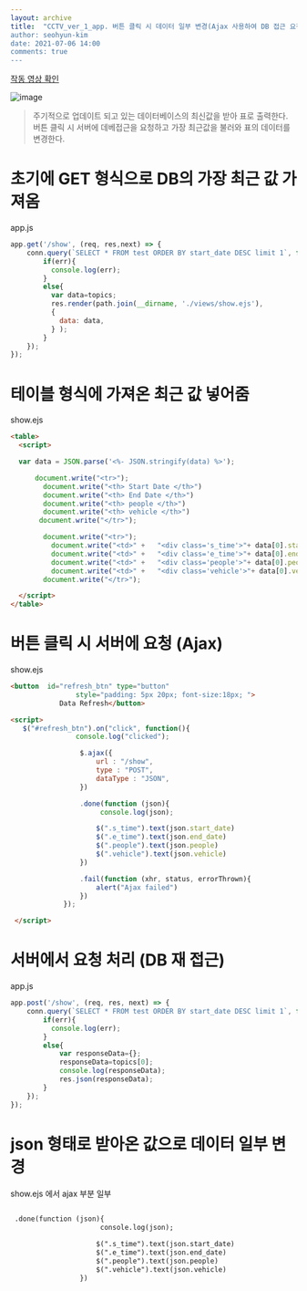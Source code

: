 ```yaml
---
layout: archive
title:  "CCTV_ver_1_app. 버튼 클릭 시 데이터 일부 변경(Ajax 사용하여 DB 접근 요청
author: seohyun-kim
date: 2021-07-06 14:00
comments: true
---
```




[작동 영상 확인](https://www.youtube.com/watch?v=P29KqUuVSZo)

![image](https://user-images.githubusercontent.com/61939286/124620913-ce352100-deb4-11eb-945c-7898445bf864.png)

> 주기적으로 업데이트 되고 있는 데이터베이스의 최신값을 받아 표로 출력한다.  
버튼 클릭 시 서버에 데베접근을 요청하고 가장 최근값을 불러와 표의 데이터를 변경한다.  
  
  
# 초기에 GET 형식으로 DB의 가장 최근 값 가져옴
app.js
```js
app.get('/show', (req, res,next) => {
    conn.query(`SELECT * FROM test ORDER BY start_date DESC limit 1`, function(err,topics){
        if(err){
          console.log(err);
        }
        else{
          var data=topics;
          res.render(path.join(__dirname, './views/show.ejs'),
          {
            data: data,
          } );
        }
    });
});
```


# 테이블 형식에 가져온 최근 값 넣어줌
show.ejs
```html
<table>
  <script>

  var data = JSON.parse('<%- JSON.stringify(data) %>');

      document.write("<tr>");
        document.write("<th> Start Date </th>")
        document.write("<th> End Date </th>")
        document.write("<th> people </th>")
        document.write("<th> vehicle </th>")
       document.write("</tr>");

        document.write("<tr>");
          document.write("<td>" +	"<div class='s_time'>"+ data[0].start_date+"</div>" + "</td>");
          document.write("<td>" +	"<div class='e_time'>"+ data[0].end_date+"</div>" + "</td>");
          document.write("<td>" +	"<div class='people'>"+ data[0].people+"</div>" + "</td>");
          document.write("<td>" +	"<div class='vehicle'>"+ data[0].vehicle + "</div>" + "</td>");
        document.write("</tr>");

  </script>
</table>
 ```

# 버튼 클릭 시 서버에 요청 (Ajax)
show.ejs
```html
<button  id="refresh_btn" type="button"
				style="padding: 5px 20px; font-size:18px; ">
			Data Refresh</button>
```

```html
<script>
   $("#refresh_btn").on("click", function(){
                console.log("clicked");

                 $.ajax({
                     url : "/show",
                     type : "POST",
                     dataType : "JSON",
                 })

                 .done(function (json){
                      console.log(json);

                     $(".s_time").text(json.start_date)
                     $(".e_time").text(json.end_date)
                     $(".people").text(json.people)
                     $(".vehicle").text(json.vehicle)
                 })

                 .fail(function (xhr, status, errorThrown){
                     alert("Ajax failed")
                 })
             });

 </script>
```

# 서버에서 요청 처리 (DB 재 접근)
app.js
```js
app.post('/show', (req, res, next) => {
    conn.query(`SELECT * FROM test ORDER BY start_date DESC limit 1`, function(err,topics){
        if(err){
          console.log(err);
        }
        else{
            var responseData={};
            responseData=topics[0];
            console.log(responseData);
            res.json(responseData);
        }
    });
});

```

# json 형태로 받아온 값으로 데이터 일부 변경
show.ejs 에서 ajax 부분 일부
```html

 .done(function (json){
                      console.log(json);

                     $(".s_time").text(json.start_date)
                     $(".e_time").text(json.end_date)
                     $(".people").text(json.people)
                     $(".vehicle").text(json.vehicle)
                 })
```











